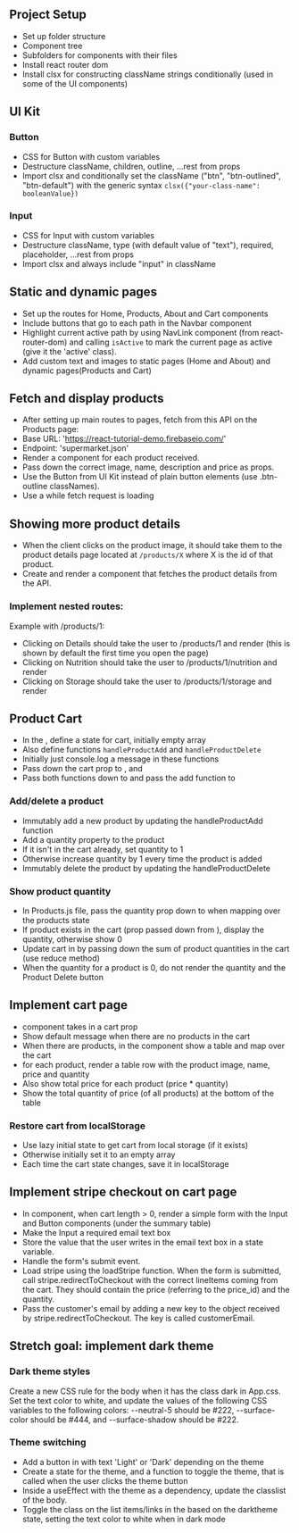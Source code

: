 ## Project Setup

- Set up folder structure
- Component tree
- Subfolders for components with their files
- Install react router dom
- Install clsx for constructing className strings conditionally (used in some of the UI components)

## UI Kit

### Button

- CSS for Button with custom variables
- Destructure className, children, outline, ...rest from props
- Import clsx and conditionally set the className ("btn", "btn-outlined", "btn-default") with the generic syntax `clsx({"your-class-name": booleanValue}) `

### Input

- CSS for Input with custom variables
- Destructure className, type (with default value of "text"), required, placeholder, ...rest from props
- Import clsx and always include "input" in className

## Static and dynamic pages

- Set up the routes for Home, Products, About and Cart components
- Include buttons that go to each path in the Navbar component
- Highlight current active path by using NavLink component (from react-router-dom) and calling `isActive` to mark the current page as active (give it the 'active' class).
- Add custom text and images to static pages (Home and About) and dynamic pages(Products and Cart)

## Fetch and display products

- After setting up main routes to pages, fetch from this API on the Products page:
- Base URL: 'https://react-tutorial-demo.firebaseio.com/'
- Endpoint: 'supermarket.json'
- Render a <Product /> component for each product received.
- Pass down the correct image, name, description and price as props.
- Use the Button from UI Kit instead of plain button elements (use .btn-outline classNames).
- Use a <Loader /> while fetch request is loading

## Showing more product details

- When the client clicks on the product image, it should take them to the product details page located at `/products/X` where X is the id of that product.
- Create and render a <ProductDetails /> component that fetches the product details from the API.

### Implement nested routes:

Example with /products/1:

- Clicking on Details should take the user to /products/1 and render <ProductDetailInfo /> (this is shown by default the first time you open the page)
- Clicking on Nutrition should take the user to /products/1/nutrition and render <ProductDetailNutrition />
- Clicking on Storage should take the user to /products/1/storage and render <ProductDetailStorage />

## Product Cart

- In the <App  />, define a state for cart, initially empty array
- Also define functions `handleProductAdd` and `handleProductDelete`
- Initially just console.log a message in these functions
- Pass down the cart prop to <Navbar />, <Product /> and <Cart />
- Pass both functions down to <Product /> and pass the add function to <ProductDetailsInfo />

### Add/delete a product

- Immutably add a new product by updating the handleProductAdd function
- Add a quantity property to the product
- If it isn't in the cart already, set quantity to 1
- Otherwise increase quantity by 1 every time the product is added
- Immutably delete the product by updating the handleProductDelete

### Show product quantity

- In Products.js file, pass the quantity prop down to <Product /> when mapping over the products state
- If product exists in the cart (prop passed down from <App />), display the quantity, otherwise show 0
- Update cart in <Navbar /> by passing down the sum of product quantities in the cart (use reduce method)
- When the quantity for a product is 0, do not render the quantity and the Product Delete button

## Implement cart page

- <Cart /> component takes in a cart prop
- Show default message when there are no products in the cart
- When there are products, in the <Cart /> component show a table and map over the cart
- for each product, render a table row with the product image, name, price and quantity
- Also show total price for each product (price \* quantity)
- Show the total quantity of price (of all products) at the bottom of the table

### Restore cart from localStorage

- Use lazy initial state to get cart from local storage (if it exists)
- Otherwise initially set it to an empty array
- Each time the cart state changes, save it in localStorage

## Implement stripe checkout on cart page

- In <Cart /> component, when cart length > 0, render a simple form with the Input and Button components (under the summary table)
- Make the Input a required email text box
- Store the value that the user writes in the email text box in a state variable.
- Handle the form's submit event.
- Load stripe using the loadStripe function. When the form is submitted, call stripe.redirectToCheckout with the correct lineItems coming from the cart. They should contain the price (referring to the price_id) and the quantity.
- Pass the customer's email by adding a new key to the object received by stripe.redirectToCheckout. The key is called customerEmail.

## Stretch goal: implement dark theme

### Dark theme styles

Create a new CSS rule for the body when it has the class dark in App.css.
Set the text color to white, and update the values of the following CSS variables to the following colors:
--neutral-5 should be #222, --surface-color should be #444, and --surface-shadow should be #222.

### Theme switching

- Add a button in <Navbar /> with text 'Light' or 'Dark' depending on the theme
- Create a state for the theme, and a function to toggle the theme, that is called when the user clicks the theme button
- Inside a useEffect with the theme as a dependency, update the classlist of the body.
- Toggle the class on the list items/links in the <Navbar /> based on the darktheme state, setting the text color to white when in dark mode
